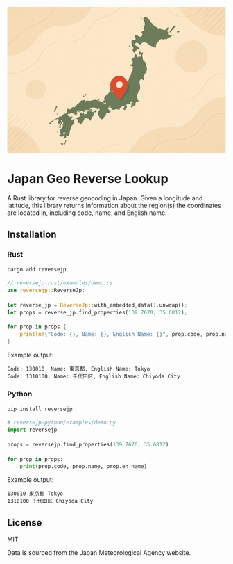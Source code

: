 ![](./artwork.webp)

# Japan Geo Reverse Lookup

A Rust library for reverse geocoding in Japan. Given a longitude and latitude,
this library returns information about the region(s) the coordinates are located
in, including code, name, and English name.

## Installation

### Rust

```bash
cargo add reversejp
```

```rust
// reversejp-rust/examples/demo.rs
use reversejp::ReverseJp;

let reverse_jp = ReverseJp::with_embedded_data().unwrap();
let props = reverse_jp.find_properties(139.7670, 35.6812);

for prop in props {
    println!("Code: {}, Name: {}, English Name: {}", prop.code, prop.name, prop.en_name);
}
```

Example output:

```text
Code: 130010, Name: 東京都, English Name: Tokyo
Code: 1310100, Name: 千代田区, English Name: Chiyoda City
```

### Python

```bash
pip install reversejp
```

```py
# reversejp-python/examples/demo.py
import reversejp

props = reversejp.find_properties(139.7670, 35.6812)

for prop in props:
    print(prop.code, prop.name, prop.en_name)
```

Example output:

```text
130010 東京都 Tokyo
1310100 千代田区 Chiyoda City
```

## License

MIT

Data is sourced from the Japan Meteorological Agency website.
